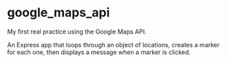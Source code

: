 # google_maps_api
My first real practice using the Google Maps API.


An Express app that loops through an object of locations, creates a marker for each one, then displays a message when a marker is clicked. 
